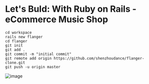 # Let's Buld: With Ruby on Rails - eCommerce Music Shop

```
cd workspace
rails new flanger
cd flanger
git init
git add .
git commit -m "initial commit"
git remote add origin https://github.com/shenzhoudance/flanger-clone.git
git push -u origin master
```
![image](https://ws4.sinaimg.cn/large/006tNc79gy1fq1taxssr4j312i0xghas.jpg)

